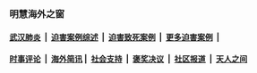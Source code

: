 
### 明慧海外之窗

####  [武汉肺炎](indexes/365.md?t=04120501) &nbsp;|&nbsp;  [迫害案例综述](indexes/328.md?t=04120501) &nbsp;|&nbsp; [迫害致死案例](indexes/277.md?t=04120501)  &nbsp;|&nbsp; [更多迫害案例](indexes/81.md?t=04120501)  &nbsp;|&nbsp; 
####  [时事评论](indexes/19.md?t=04120501) &nbsp;|&nbsp; [海外简讯](indexes/245.md?t=04120501)&nbsp;|&nbsp;  [社会支持](indexes/140.md?t=04120501) &nbsp;|&nbsp; [褒奖决议](indexes/282.md?t=04120501) &nbsp;|&nbsp; [社区报道](indexes/91.md?t=04120501)  &nbsp;|&nbsp; [天人之间](indexes/78.md?t=04120501) 


